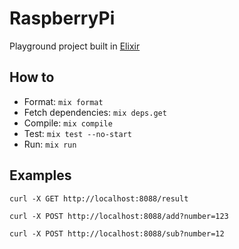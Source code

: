 # RaspberryPi

Playground project built in [Elixir](https://elixir-lang.org/)

## How to

* Format: `mix format`
* Fetch dependencies: `mix deps.get`
* Compile: `mix compile`
* Test: `mix test --no-start`
* Run: `mix run`

## Examples
`curl -X GET http://localhost:8088/result`

`curl -X POST http://localhost:8088/add?number=123`

`curl -X POST http://localhost:8088/sub?number=12`
